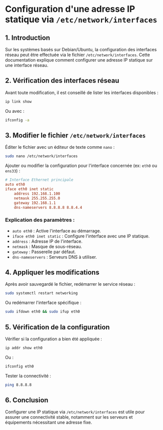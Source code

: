 # Configuration d'une adresse IP statique via `/etc/network/interfaces`

## 1. Introduction
Sur les systèmes basés sur Debian/Ubuntu, la configuration des interfaces réseau peut être effectuée via le fichier `/etc/network/interfaces`. Cette documentation explique comment configurer une adresse IP statique sur une interface réseau.

## 2. Vérification des interfaces réseau
Avant toute modification, il est conseillé de lister les interfaces disponibles :
```bash
ip link show
```
Ou avec :
```bash
ifconfig -a
```

## 3. Modifier le fichier `/etc/network/interfaces`
Éditer le fichier avec un éditeur de texte comme `nano` :
```bash
sudo nano /etc/network/interfaces
```
Ajouter ou modifier la configuration pour l'interface concernée (ex: `eth0` ou `ens33`) :
```ini
# Interface Ethernet principale
auto eth0
iface eth0 inet static
    address 192.168.1.100
    netmask 255.255.255.0
    gateway 192.168.1.1
    dns-nameservers 8.8.8.8 8.8.4.4
```

### Explication des paramètres :
- `auto eth0` : Active l'interface au démarrage.
- `iface eth0 inet static` : Configure l'interface avec une IP statique.
- `address` : Adresse IP de l'interface.
- `netmask` : Masque de sous-réseau.
- `gateway` : Passerelle par défaut.
- `dns-nameservers` : Serveurs DNS à utiliser.

## 4. Appliquer les modifications
Après avoir sauvegardé le fichier, redémarrer le service réseau :
```bash
sudo systemctl restart networking
```
Ou redémarrer l'interface spécifique :
```bash
sudo ifdown eth0 && sudo ifup eth0
```

## 5. Vérification de la configuration
Vérifier si la configuration a bien été appliquée :
```bash
ip addr show eth0
```
Ou :
```bash
ifconfig eth0
```
Tester la connectivité :
```bash
ping 8.8.8.8
```

## 6. Conclusion
Configurer une IP statique via `/etc/network/interfaces` est utile pour assurer une connectivité stable, notamment sur les serveurs et équipements nécessitant une adresse fixe.

